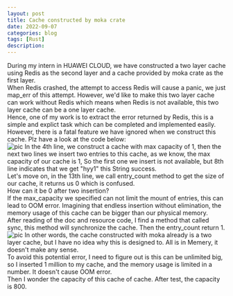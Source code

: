 ```yaml
---
layout: post
title: Cache constructed by moka crate
date: 2022-09-07
categories: blog
tags: [Rust]
description: 
---
```


During my intern in HUAWEI CLOUD, we have constructed a two layer cache using Redis as the second layer and a cache provided by moka crate as the first layer.<br>
When Redis crashed, the attempt to access Redis will cause a panic, we just map_err of this attempt. However, we'd like to make this two layer cache can work without Redis which means when Redis is not available, this two layer cache can be a one layer cache.<br>
Hence, one of my work is to extract the error returned by Redis, this is a simple and explict task which can be completed and implemented easily.<br>
However, there is a fatal feature we have ignored when we construct this cache. Plz have a look at the code below:<br>
![pic](https://whyy7777.github.io/img/moka.png)
In the 4th line, we construct a cache with max capacity of 1, then the next two lines we insert two entries to this cache, as we know, the max capacity of our cache is 1, So the first one we insert is not available, but 8th line indicates that we get "hyy1" this String success.<br>
Let's move on, in the 13th line, we call entry_count method to get the size of our cache, it returns us 0 which is confused.<br>
How can it be 0 after two insertion?<br>
If the max_capacity we specified can not limit the mount of entries, this can lead to OOM error. Imagining that endless insertion without elimination, the memory usage of this cache can be bigger than our physical memory.<br>
After reading of the doc and resource code, I find a method that called sync, this method will synchronize the cache. Then the entry_count return 1.<br>
![pic](https://whyy7777.github.io/img/moka2.png)
In other words, the cache constructed with moka already is a two layer cache, but I have no idea why this is designed to. All is in Memery, it doesn't make any sense.<br>
To avoid this potential error, I need to figure out is this can be unlimited big, so I inserted 1 million to my cache, and the memory usage is limited in a number. It doesn't cause OOM error.<br>
Then I wonder the capacity of this cache of cache. After test, the capacity is 800.
